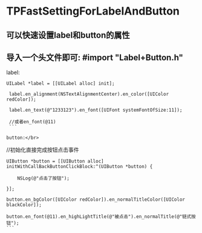 # TPFastSettingForLabelAndButton
## 可以快速设置label和button的属性
## 导入一个头文件即可: #import "Label+Button.h"

label:</br>

   ```
   UILabel *label = [[UILabel alloc] init];
   
    label.en_alignment(NSTextAlignmentCenter).en_color([UIColor redColor]);
    
    label.en_text(@"1233123").en_font([UIFont systemFontOfSize:11]);
    
    //或者en_font(@11)
    ```
    
button:</br>

   ```
   //初始化直接完成按钮点击事件
   
    UIButton *button = [[UIButton alloc] initWithCallBackButtonClickBlock:^(UIButton *button) {
    
        NSLog(@"点击了按钮");
        
    }];
   
    button.en_bgColor([UIColor redColor]).en_normalTitleColor([UIColor blackColor]);
    
    button.en_font(@11).en_highLightTitle(@"被点击").en_normalTitle(@"链式按钮");
    ```
    
